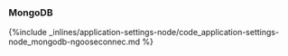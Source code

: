<!-- post: -->


### MongoDB



{%include _inlines/application-settings-node/code_application-settings-node_mongodb-ngooseconnec.md %}



